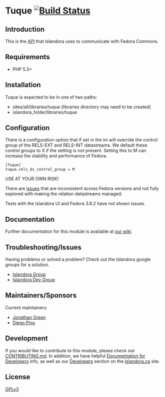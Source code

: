 # Tuque [![Build Status](https://travis-ci.org/Islandora/tuque.png?branch=1.x)](https://travis-ci.org/Islandora/tuque)

## Introduction

This is the [API](https://github.com/Islandora/islandora/wiki/Working-With-Fedora-Objects-Programmatically-Via-Tuque) that Islandora uses to communicate with Fedora Commons.

## Requirements

* PHP 5.3+

## Installation

Tuque is expected to be in one of two paths:

 * sites/all/libraries/tuque (libraries directory may need to be created)
 * islandora_folder/libraries/tuque

## Configuration

There is a configuration option that if set in the ini will override the control group of the RELS-EXT and RELS-INT datastreams. We default these control groups to X if the setting is not present.
Setting this to M can increase the stability and performance of Fedora.

```
[Tuque]
tuque.rels_ds_control_group = M
```

USE AT YOUR OWN RISK!

There are [issues](https://jira.duraspace.org/browse/FCREPO-849) that are inconsistent across Fedora versions and not fully explored with making the relation datastreams managed.

Tests with the Islandora UI and Fedora 3.6.2 have not shown issues.

## Documentation

Further documentation for this module is available at [our wiki](https://github.com/Islandora/islandora/wiki/Working-With-Fedora-Objects-Programmatically-Via-Tuque).

## Troubleshooting/Issues

Having problems or solved a problem? Check out the Islandora google groups for a solution.

* [Islandora Group](https://groups.google.com/forum/?hl=en&fromgroups#!forum/islandora)
* [Islandora Dev Group](https://groups.google.com/forum/?hl=en&fromgroups#!forum/islandora-dev)

## Maintainers/Sponsors

Current maintainers:

* [Jonathan Green](https://github.com/jonathangreen)
* [Diego Pino](https://github.com/DiegoPino)

## Development

If you would like to contribute to this module, please check out [CONTRIBUTING.md](CONTRIBUTING.md). In addition, we have helpful [Documentation for Developers](https://github.com/Islandora/islandora/wiki#wiki-documentation-for-developers) info, as well as our [Developers](http://islandora.ca/developers) section on the [Islandora.ca](http://islandora.ca) site.

## License

[GPLv3](http://www.gnu.org/licenses/gpl-3.0.txt)

